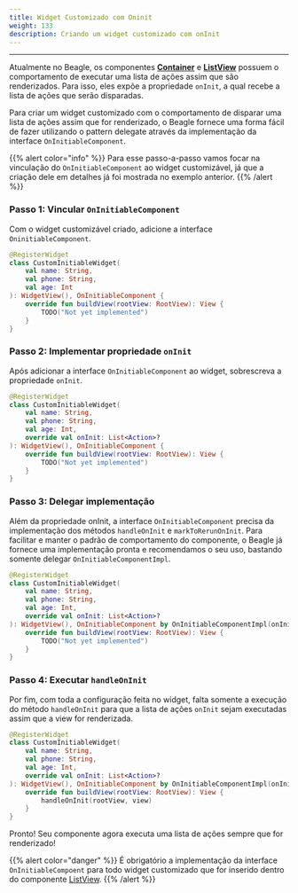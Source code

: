```yaml
---
title: Widget Customizado com Oninit
weight: 133
description: Criando um widget customizado com onInit
---
```


---

Atualmente no Beagle, os componentes [**Container**](/pt/docs/api/components/layout/container) e [**ListView**](/pt/docs/api/components/layout/listview) possuem o comportamento de executar uma lista de ações assim que são renderizados. Para isso, eles expõe a propriedade `onInit`, a qual recebe a lista de ações que serão disparadas.

Para criar um widget customizado com o comportamento de disparar uma lista de ações assim que for renderizado, o Beagle fornece uma forma fácil de fazer utilizando o pattern delegate através da implementação da interface `OnInitiableComponent`. 

{{% alert color="info" %}}
Para esse passo-a-passo vamos focar na vinculação do `OnInitiableComponent` ao widget customizável, já que a criação dele em detalhes já foi mostrada no exemplo anterior.
{{% /alert %}}

### Passo 1: Vincular `OnInitiableComponent`

Com o widget customizável criado, adicione a interface `OninitiableComponent`.

```kotlin
@RegisterWidget
class CustomInitiableWidget(
    val name: String,
    val phone: String,
    val age: Int
): WidgetView(), OnInitiableComponent {
    override fun buildView(rootView: RootView): View {
        TODO("Not yet implemented")
    }
}
```

### Passo 2: Implementar propriedade `onInit`

Após adicionar a interface `OnInitiableComponent` ao widget, sobrescreva a propriedade `onInit`.

```kotlin
@RegisterWidget
class CustomInitiableWidget(
    val name: String,
    val phone: String,
    val age: Int,
    override val onInit: List<Action>?
): WidgetView(), OnInitiableComponent {
    override fun buildView(rootView: RootView): View {
        TODO("Not yet implemented")
    }
}
```

### Passo 3: Delegar implementação

Além da propriedade onInit, a interface `OnInitiableComponent` precisa da implementação dos métodos `handleOnInit` e `markToRerunOnInit`. Para facilitar e manter o padrão de comportamento do componente, o Beagle já fornece uma implementação pronta e recomendamos o seu uso, bastando somente delegar `OnInitiableComponentImpl`.

```kotlin
@RegisterWidget
class CustomInitiableWidget(
    val name: String,
    val phone: String,
    val age: Int,
    override val onInit: List<Action>?
): WidgetView(), OnInitiableComponent by OnInitiableComponentImpl(onInit) {
    override fun buildView(rootView: RootView): View {
        TODO("Not yet implemented")
    }
}
```

### Passo 4: Executar `handleOnInit`

Por fim, com toda a configuração feita no widget, falta somente a execução do método `handleOnInit` para que a lista de ações `onInit` sejam executadas assim que a view for renderizada.

```kotlin
@RegisterWidget
class CustomInitiableWidget(
    val name: String,
    val phone: String,
    val age: Int,
    override val onInit: List<Action>?
): WidgetView(), OnInitiableComponent by OnInitiableComponentImpl(onInit) {
    override fun buildView(rootView: RootView): View {
        handleOnInit(rootView, view)
    }
}
```

Pronto! Seu componente agora executa uma lista de ações sempre que for renderizado!

{{% alert color="danger" %}}
É obrigatório a implementação da interface `OnInitiableCompoent` para todo widget customizado que for inserido dentro do componente [ListView](/pt/docs/api/components/layout/listview).
{{% /alert %}}
